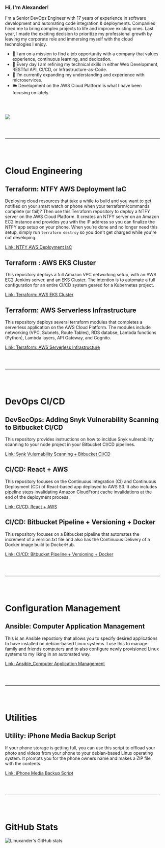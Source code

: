 ### Hi, I'm Alexander!

I'm a Senior DevOps Engineer with 17 years of experience in software development and automating code integration & deployments. Companies hired me to bring complex projects to life and improve existing ones. Last year, I made the exciting decision to prioritize my professional growth by leaving my corporate role and immersing myself with the cloud technologies I enjoy.

- 👔 I am on a mission to find a job opportunity with a company that values experience, continuous learning, and dedication.
- 🚀 Every day I am refining my technical skills in either Web Development, RESTful API, CI/CD, or Infrastructure-as-Code.
- 🌱 I’m currently expanding my understanding and experience with microservices.
- 🌥️ Development on the AWS Cloud Platform is what I have been focusing on lately.

<div>
  <br/>
  <br/>
</div>

![](http://github-profile-summary-cards.vercel.app/api/cards/repos-per-language?username=linuxander&theme=nord_dark)

<div>
  <br/>
  <br/>
</div>

---

<div>
  <br/>
  <br/>
</div>

# Cloud Engineering

## Terraform: NTFY AWS Deployment IaC

Deploying cloud resources that take a while to build and you want to get notified on your smart watch or phone when your terraform/commands complete (or fail)?  Then use this Terraform repository to deploy a NTFY server on the AWS Cloud Platform.  It creates an NTFY server on an Amazon EC2 instance and provides you with the IP address so you can finalize the NTFY app setup on your phone. When you're done and no longer need this setup, simply run `terraform destroy` so you don't get charged while you're not developing.

[Link: NTFY AWS Deployment IaC](https://github.com/Linuxander/ntfy_aws_deployment_iac)

## Terraform : AWS EKS Cluster

This repository deploys a full Amazon VPC networking setup, with an AWS EC2 Jenkins server, and an EKS Cluster.  The intention is to automate a full configuration for an entire CI/CD system geared for a Kubernetes project.

[Link: Terraform: AWS EKS Cluster](https://github.com/Linuxander/Terraform_AWS_EKS_Cluster)

## Terraform: AWS Serverless Infrastructure

This repository deploys several terraform modules that completes a serverless application on the AWS Cloud Platform.  The modules include networking (VPC, Subnets, Route Tables), RDS databse, Lambda functions (Python), Lambda layers, API Gateway, and Cognito.

[Link: Terraform: AWS Serverless Infrastructure](https://github.com/Linuxander/Terraform_AWS_Serverless_Infrastructure)

<div>
  <br/>
  <br/>
</div>

---

<div>
  <br/>
  <br/>
</div>

# DevOps CI/CD

## DevSecOps: Adding Snyk Vulnerability Scanning to Bitbucket CI/CD

This repository provides instructions on how to incldue Snyk vulnerability scanning to your node project in your Bitbucket CI/CD pipelines.

[Link: Synk Vulernability Scanning + Bitbucket CI/CD](https://github.com/Linuxander/DevSecOpos_Snyk_Bitbucket_Example)

## CI/CD: React + AWS

This repository focuses on the Continuous Integration (CI) and Continuous Deployment (CD) of React-based app deployed to AWS S3.  It also includes pipeline steps invalidating Amazon CloudFront cache invalidations at the end of the deployment process.

[Link: CI/CD: React + AWS](https://github.com/Linuxander/CI_CD_Bitbucket_Pipline_React_AWS)

## CI/CD: Bitbucket Pipeline + Versioning + Docker

This repository focuses on a Bitbucket pipeline that automates the increment of a version.txt file and also has the Continuous Delivery of a Docker image build to DockerHub.

[Link: CI/CD: Bitbucket Pipeline + Versioning + Docker](https://github.com/Linuxander/CI_Bitbucket_Pipeline_Docker_Build_Example)

<div>
  <br/>
  <br/>
</div>

---

<div>
  <br/>
  <br/>
</div>

# Configuration Management

## Ansible: Computer Application Management

This is an Ansible repostiory that allows you to specify desired applications to have installed on debian-based Linux systems.  I use this to manage family and friends computers and to also configure newly provisioned Linux systems to my liking in an automated way.

[Link: Ansible_Computer Application Management](https://github.com/Linuxander/Ansible_Computer_Application_Management)

<div>
  <br/>
  <br/>
</div>

---

<div>
  <br/>
  <br/>
</div>

# Utilities

## Utility: iPhone Media Backup Script

If your phone storage is getting full, you can use this script to offload your photo and videos from your phone to your debian-based Linux operating system.  It prompts you for the phone owners name and makes a ZIP file with the contents.

[Link: iPhone Media Backup Script](https://github.com/Linuxander/iphone_media_backup_script)

<div>
  <br/>
  <br/>
</div>

---

<div>
  <br/>
  <br/>
</div>

# GitHub Stats
![Linuxander's GitHub stats](https://github-readme-stats.vercel.app/api?username=linuxander&showicons=true&theme=nord)


